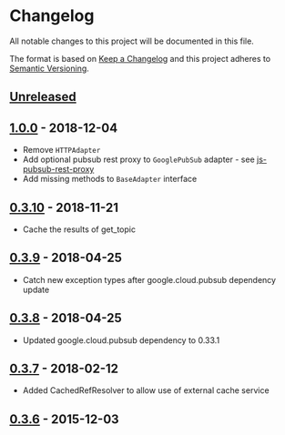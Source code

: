 # Changelog
All notable changes to this project will be documented in this file.

The format is based on [Keep a Changelog](http://keepachangelog.com/en/1.0.0/)
and this project adheres to [Semantic Versioning](http://semver.org/spec/v2.0.0.html).

## [Unreleased]

## [1.0.0] - 2018-12-04
- Remove `HTTPAdapter` 
- Add optional pubsub rest proxy to `GooglePubSub` 
adapter - see [js-pubsub-rest-proxy](https://github.com/Superbalist/js-pubsub-rest-proxy)
- Add missing methods to `BaseAdapter` interface

## [0.3.10] - 2018-11-21
- Cache the results of get_topic

## [0.3.9] - 2018-04-25
- Catch new exception types after google.cloud.pubsub dependency update

## [0.3.8] - 2018-04-25
- Updated google.cloud.pubsub dependency to 0.33.1

## [0.3.7] - 2018-02-12
- Added CachedRefResolver to allow use of external cache service

## [0.3.6] - 2015-12-03

[Unreleased]: https://github.com/Superbalist/python-pubsub/compare/0.3.10...HEAD
[1.0.0]: https://github.com/Superbalist/python-pubsub/compare/0.3.10...1.0.0
[0.3.10]: https://github.com/Superbalist/python-pubsub/compare/0.3.9...0.3.10
[0.3.9]: https://github.com/Superbalist/python-pubsub/compare/0.3.8...0.3.9
[0.3.8]: https://github.com/Superbalist/python-pubsub/compare/0.3.7...0.3.8
[0.3.7]: https://github.com/Superbalist/python-pubsub/compare/0.3.6...0.3.7
[0.3.6]: https://github.com/Superbalist/python-pubsub/compare/0.0.1...0.3.6
